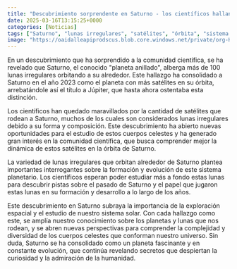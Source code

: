 ```yaml
---
title: "Descubrimiento sorprendente en Saturno - los científicos hallan más de 100 lunas irregulares orbitando este planeta"
date: 2025-03-16T13:15:25+0000
categories: [Noticias]
tags: ["Saturno", "lunas irregulares", "satélites", "órbita", "sistema planetario", "exploración espacial", "universo."]
image: "https://oaidalleapiprodscus.blob.core.windows.net/private/org-HKmKxpuNw3Y88lm4EBrIPq0n/user-ZwiCXOggLL8ZNNKE2g7rXFmV/img-VQotP7Cj6LkTnxVd0bTAdONa.png?st=2025-03-16T12%3A15%3A25Z&se=2025-03-16T14%3A15%3A25Z&sp=r&sv=2024-08-04&sr=b&rscd=inline&rsct=image/png&skoid=d505667d-d6c1-4a0a-bac7-5c84a87759f8&sktid=a48cca56-e6da-484e-a814-9c849652bcb3&skt=2025-03-15T18%3A33%3A01Z&ske=2025-03-16T18%3A33%3A01Z&sks=b&skv=2024-08-04&sig=8fxXGMMX8LXBrCEyfhdTvbmn/oUipopLX4mtwU0N22A%3D"
---
```


En un descubrimiento que ha sorprendido a la comunidad científica, se ha revelado que Saturno, el conocido "planeta anillado", alberga más de 100 lunas irregulares orbitando a su alrededor. Este hallazgo ha consolidado a Saturno en el año 2023 como el planeta con más satélites en su órbita, arrebatándole así el título a Júpiter, que hasta ahora ostentaba esta distinción.

Los científicos han quedado maravillados por la cantidad de satélites que rodean a Saturno, muchos de los cuales son considerados lunas irregulares debido a su forma y composición. Este descubrimiento ha abierto nuevas oportunidades para el estudio de estos cuerpos celestes y ha generado gran interés en la comunidad científica, que busca comprender mejor la dinámica de estos satélites en la órbita de Saturno.

La variedad de lunas irregulares que orbitan alrededor de Saturno plantea importantes interrogantes sobre la formación y evolución de este sistema planetario. Los científicos esperan poder estudiar más a fondo estas lunas para descubrir pistas sobre el pasado de Saturno y el papel que jugaron estas lunas en su formación y desarrollo a lo largo de los años.

Este descubrimiento en Saturno subraya la importancia de la exploración espacial y el estudio de nuestro sistema solar. Con cada hallazgo como este, se amplía nuestro conocimiento sobre los planetas y lunas que nos rodean, y se abren nuevas perspectivas para comprender la complejidad y diversidad de los cuerpos celestes que conforman nuestro universo. Sin duda, Saturno se ha consolidado como un planeta fascinante y en constante evolución, que continúa revelando secretos que despiertan la curiosidad y la admiración de la humanidad.
    